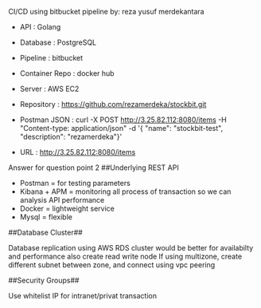 
CI/CD using bitbucket pipeline
by: reza yusuf merdekantara

- API : Golang

- Database : PostgreSQL

- Pipeline : bitbucket

- Container Repo : docker hub

- Server : AWS EC2

- Repository : https://github.com/rezamerdeka/stockbit.git

- Postman JSON : curl -X POST http://3.25.82.112:8080/items -H "Content-type: application/json" -d '{ "name": "stockbit-test", "description": "rezamerdeka"}'

- URL : http://3.25.82.112:8080/items


Answer for question point 2
##Underlying REST API
- Postman =  for testing parameters
- Kibana + APM = monitoring all process of transaction so we can analysis API performance 
- Docker = lightweight service
- Mysql = flexible

##Database Cluster##

Database replication using AWS RDS cluster would be better for availabilty and performance also create read write node
If using multizone, create different subnet between zone, and connect using vpc peering

##Security Groups##

Use whitelist IP for intranet/privat transaction
